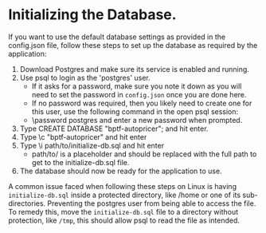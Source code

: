 # Initializing the Database.
If you want to use the default database settings as provided in the config.json file, follow these steps to set up the database as required by the application:

1. Download Postgres and make sure its service is enabled and running.
2. Use psql to login as the 'postgres' user.
   - If it asks for a password, make sure you note it down as you will need to set the password in `config.json` once you are done here.
   - If no password was required, then you likely need to create one for this user, use the following command in the open psql session:
   - \password postgres and enter a new password when prompted.
4. Type CREATE DATABASE "bptf-autopricer"; and hit enter.
5. Type \c "bptf-autopricer" and hit enter
6. Type \i path/to/initialize-db.sql and hit enter
   - path/to/ is a placeholder and should be replaced with the full path to get to the initialize-db.sql file.
7. The database should now be ready for the application to use.

A common issue faced when following these steps on Linux is having `initialize-db.sql` inside a protected directory, like /home or one of its sub-directories. Preventing the postgres user from being able to access the file. To remedy this, move the `initialize-db.sql` file to a directory without protection, like `/tmp`, this should allow psql to read the file as intended.
